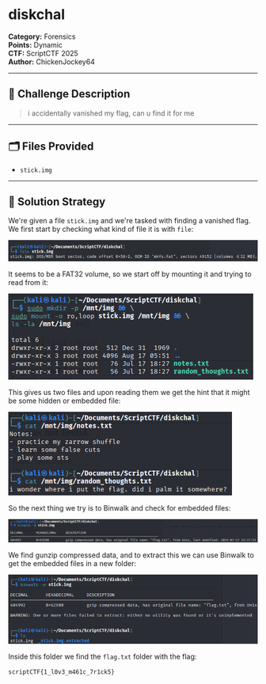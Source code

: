 # diskchal
**Category:** Forensics  
**Points:** Dynamic  
**CTF:** ScriptCTF 2025  
**Author:** ChickenJockey64

---

## 🧠 Challenge Description

> i accidentally vanished my flag, can u find it for me

---

## 🗂️ Files Provided

- `stick.img`

---

## 🧠 Solution Strategy

We're given a file `stick.img` and we're tasked with finding a vanished flag. We first start by checking what kind of file it is with `file`:

![](../../../Images/diskchal-image.png)

It seems to be a FAT32 volume, so we start off by mounting it and trying to read from it: 

![](../../../Images/diskchal-image-3.png)


This gives us two files and upon reading them we get the hint that it might be some hidden or embedded file:

![](../../../Images/diskchal-image-4.png)

So the next thing we try is to Binwalk and check for embedded files: 

![](../../../Images/diskchal-image-5.png)

We find gunzip compressed data, and to extract this we can use Binwalk to get the embedded files in a new folder:

![](../../../Images/diskchal-image-7.png)

Inside this folder we find the `flag.txt` folder with the flag: 

```bash
scriptCTF{1_l0v3_m461c_7r1ck5}
```


